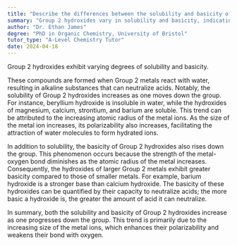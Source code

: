 ```yaml
---
title: "Describe the differences between the solubility and basicity of Group 2 hydroxides"
summary: "Group 2 hydroxides vary in solubility and basicity, indicating differences in their chemical properties and behavior in reactions."
author: "Dr. Ethan James"
degree: "PhD in Organic Chemistry, University of Bristol"
tutor_type: "A-Level Chemistry Tutor"
date: 2024-04-18
---
```


Group 2 hydroxides exhibit varying degrees of solubility and basicity.

These compounds are formed when Group 2 metals react with water, resulting in alkaline substances that can neutralize acids. Notably, the solubility of Group 2 hydroxides increases as one moves down the group. For instance, beryllium hydroxide is insoluble in water, while the hydroxides of magnesium, calcium, strontium, and barium are soluble. This trend can be attributed to the increasing atomic radius of the metal ions. As the size of the metal ion increases, its polarizability also increases, facilitating the attraction of water molecules to form hydrated ions.

In addition to solubility, the basicity of Group 2 hydroxides also rises down the group. This phenomenon occurs because the strength of the metal-oxygen bond diminishes as the atomic radius of the metal increases. Consequently, the hydroxides of larger Group 2 metals exhibit greater basicity compared to those of smaller metals. For example, barium hydroxide is a stronger base than calcium hydroxide. The basicity of these hydroxides can be quantified by their capacity to neutralize acids; the more basic a hydroxide is, the greater the amount of acid it can neutralize.

In summary, both the solubility and basicity of Group 2 hydroxides increase as one progresses down the group. This trend is primarily due to the increasing size of the metal ions, which enhances their polarizability and weakens their bond with oxygen.
    